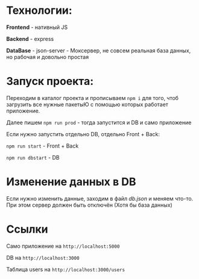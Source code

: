 # Технологии: 
**Frontend** - нативный JS 

**Backend** - express

**DataBase** - json-server - Моксервер, не совсем реальная база данных, но рабочая и довольно простая

# Запуск проекта:
Переходим в каталог проекта и прописываем `npm i` для того, чтоб загрузить все нужные пакетыЮ с помощью которых работает приложение.

Далее пишем `npm run prod` - тогда запустится и DB и само приложение

Если нужно запустить отдельно DB, отдельно Front + Back:

`npm run start` - Front + Back

`npm run dbstart` - DB

# Изменение данных в DB

Если нужно изменить данные, заходим в файл *db.json* и меняем что-то. При этом сервер должен быть отключён (Хотя бы база данных)

# Ссылки

Само приложение на `http://localhost:5000`

DB на `http://localhost:3000`

Таблица users на `http://localhost:3000/users`
